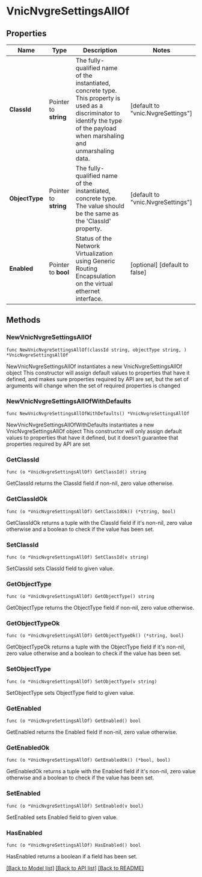 # VnicNvgreSettingsAllOf

## Properties

Name | Type | Description | Notes
------------ | ------------- | ------------- | -------------
**ClassId** | Pointer to **string** | The fully-qualified name of the instantiated, concrete type. This property is used as a discriminator to identify the type of the payload when marshaling and unmarshaling data. | [default to "vnic.NvgreSettings"]
**ObjectType** | Pointer to **string** | The fully-qualified name of the instantiated, concrete type. The value should be the same as the &#39;ClassId&#39; property. | [default to "vnic.NvgreSettings"]
**Enabled** | Pointer to **bool** | Status of the Network Virtualization using Generic Routing Encapsulation on the virtual ethernet interface. | [optional] [default to false]

## Methods

### NewVnicNvgreSettingsAllOf

`func NewVnicNvgreSettingsAllOf(classId string, objectType string, ) *VnicNvgreSettingsAllOf`

NewVnicNvgreSettingsAllOf instantiates a new VnicNvgreSettingsAllOf object
This constructor will assign default values to properties that have it defined,
and makes sure properties required by API are set, but the set of arguments
will change when the set of required properties is changed

### NewVnicNvgreSettingsAllOfWithDefaults

`func NewVnicNvgreSettingsAllOfWithDefaults() *VnicNvgreSettingsAllOf`

NewVnicNvgreSettingsAllOfWithDefaults instantiates a new VnicNvgreSettingsAllOf object
This constructor will only assign default values to properties that have it defined,
but it doesn't guarantee that properties required by API are set

### GetClassId

`func (o *VnicNvgreSettingsAllOf) GetClassId() string`

GetClassId returns the ClassId field if non-nil, zero value otherwise.

### GetClassIdOk

`func (o *VnicNvgreSettingsAllOf) GetClassIdOk() (*string, bool)`

GetClassIdOk returns a tuple with the ClassId field if it's non-nil, zero value otherwise
and a boolean to check if the value has been set.

### SetClassId

`func (o *VnicNvgreSettingsAllOf) SetClassId(v string)`

SetClassId sets ClassId field to given value.


### GetObjectType

`func (o *VnicNvgreSettingsAllOf) GetObjectType() string`

GetObjectType returns the ObjectType field if non-nil, zero value otherwise.

### GetObjectTypeOk

`func (o *VnicNvgreSettingsAllOf) GetObjectTypeOk() (*string, bool)`

GetObjectTypeOk returns a tuple with the ObjectType field if it's non-nil, zero value otherwise
and a boolean to check if the value has been set.

### SetObjectType

`func (o *VnicNvgreSettingsAllOf) SetObjectType(v string)`

SetObjectType sets ObjectType field to given value.


### GetEnabled

`func (o *VnicNvgreSettingsAllOf) GetEnabled() bool`

GetEnabled returns the Enabled field if non-nil, zero value otherwise.

### GetEnabledOk

`func (o *VnicNvgreSettingsAllOf) GetEnabledOk() (*bool, bool)`

GetEnabledOk returns a tuple with the Enabled field if it's non-nil, zero value otherwise
and a boolean to check if the value has been set.

### SetEnabled

`func (o *VnicNvgreSettingsAllOf) SetEnabled(v bool)`

SetEnabled sets Enabled field to given value.

### HasEnabled

`func (o *VnicNvgreSettingsAllOf) HasEnabled() bool`

HasEnabled returns a boolean if a field has been set.


[[Back to Model list]](../README.md#documentation-for-models) [[Back to API list]](../README.md#documentation-for-api-endpoints) [[Back to README]](../README.md)


